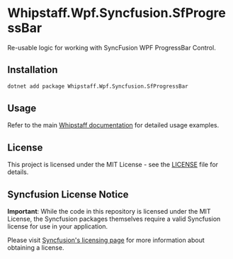# Whipstaff.Wpf.Syncfusion.SfProgressBar

Re-usable logic for working with SyncFusion WPF ProgressBar Control.

## Installation

```bash
dotnet add package Whipstaff.Wpf.Syncfusion.SfProgressBar
```

## Usage

Refer to the main [Whipstaff documentation](https://github.com/dpvreony/whipstaff) for detailed usage examples.

## License

This project is licensed under the MIT License - see the [LICENSE](https://github.com/dpvreony/whipstaff/blob/main/LICENSE) file for details.

## Syncfusion License Notice

**Important**: While the code in this repository is licensed under the MIT License, the Syncfusion packages themselves require a valid Syncfusion license for use in your application.

Please visit [Syncfusion's licensing page](https://www.syncfusion.com/sales/licensing) for more information about obtaining a license.
